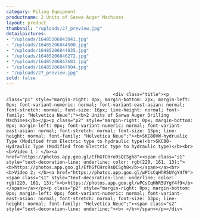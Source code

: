 ```yaml
---
category: Piling Equipment
productname: 2 Units of Sanwa Auger Machines
layout: product
thumbnail: "/uploads/27_preview.jpg"
detailpictures:
- "/uploads/16485206843041.jpg"
- "/uploads/16485206844500.jpg"
- "/uploads/16485206844835.jpg"
- "/uploads/16485206846272.jpg"
- "/uploads/16485206847683.jpg"
- "/uploads/16485206847904.jpg"
- "/uploads/27_preview.jpg"
sold: false
---
```


                                            <div class="title"><p class="p1" style="margin-right: 0px; margin-bottom: 2px; margin-left: 0px; font-variant-numeric: normal; font-variant-east-asian: normal; font-stretch: normal; font-size: 16px; line-height: normal; font-family: "Helvetica Neue";"><b>2 Units of Sanwa Auger Drilling Machines</b></p><p class="p2" style="margin-right: 0px; margin-bottom: 0px; margin-left: 0px; font-variant-numeric: normal; font-variant-east-asian: normal; font-stretch: normal; font-size: 13px; line-height: normal; font-family: "Helvetica Neue";"><b>SKC80VW-hydrualic Type (Modified from Electric type to hydraulic type)<br>SKC80-Hydraulic Type (Modified from Electric type to hydraulic type)</b><br><b>Video 1 : </b><a href="https://photos.app.goo.gl/EfhGfCHro9sQCSgh8"><span class="s1" style="text-decoration-line: underline; color: rgb(220, 161, 13);"><b>https://photos.app.goo.gl/EfhGfCHro9sQCSgh8</b></span></a><br><b>Video 2; </b><a href="https://photos.app.goo.gl/wPCsCqHhR5UYgY4f9"><span class="s1" style="text-decoration-line: underline; color: rgb(220, 161, 13);"><b>https://photos.app.goo.gl/wPCsCqHhR5UYgY4f9</b></span></a></p><p class="p2" style="margin-right: 0px; margin-bottom: 0px; margin-left: 0px; font-variant-numeric: normal; font-variant-east-asian: normal; font-stretch: normal; font-size: 13px; line-height: normal; font-family: "Helvetica Neue";"><span class="s2" style="text-decoration-line: underline;"><b> </b></span></p></div>

